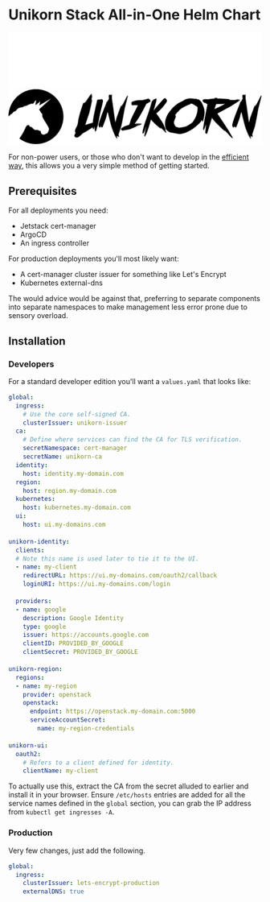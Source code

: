 # Unikorn Stack All-in-One Helm Chart

![Unikorn Logo](https://raw.githubusercontent.com/unikorn-cloud/assets/main/images/logos/light-on-dark/logo.svg#gh-dark-mode-only)
![Unikorn Logo](https://raw.githubusercontent.com/unikorn-cloud/assets/main/images/logos/dark-on-light/logo.svg#gh-light-mode-only)

For non-power users, or those who don't want to develop in the [efficient way](https://github.com/unikorn-cloud/scripts/), this allows you a very simple method of getting started.

## Prerequisites

For all deployments you need:

* Jetstack cert-manager
* ArgoCD
* An ingress controller

For production deployments you'll most likely want:

* A cert-manager cluster issuer for something like Let's Encrypt
* Kubernetes external-dns

The would advice would be against that, preferring to separate components into separate namespaces to make management less error prone due to sensory overload.

## Installation

### Developers

For a standard developer edition you'll want a `values.yaml` that looks like:

```yaml
global:
  ingress:
    # Use the core self-signed CA.
    clusterIssuer: unikorn-issuer
  ca:
    # Define where services can find the CA for TLS verification.
    secretNamespace: cert-manager
    secretName: unikorn-ca
  identity:
    host: identity.my-domain.com
  region:
    host: region.my-domain.com
  kubernetes:
    host: kubernetes.my-domain.com
  ui:
    host: ui.my-domains.com

unikorn-identity:
  clients:
  # Note this name is used later to tie it to the UI.
  - name: my-client
    redirectURL: https://ui.my-domains.com/oauth2/callback
    loginURI: https://ui.my-domains.com/login

  providers:
  - name: google
    description: Google Identity
    type: google
    issuer: https://accounts.google.com
    clientID: PROVIDED_BY_GOOGLE
    clientSecret: PROVIDED_BY_GOOGLE

unikorn-region:
  regions:
  - name: my-region
    provider: openstack
    openstack:
      endpoint: https://openstack.my-domain.com:5000
      serviceAccountSecret:
        name: my-region-credentials

unikorn-ui:
  oauth2:
    # Refers to a client defined for identity.
    clientName: my-client
```

To actually use this, extract the CA from the secret alluded to earlier and install it in your browser.
Ensure `/etc/hosts` entries are added for all the service names defined in the `global` section, you can grab the IP address from `kubectl get ingresses -A`.

### Production

Very few changes, just add the following.

```yaml
global:
  ingress:
    clusterIssuer: lets-encrypt-production
    externalDNS: true
```
